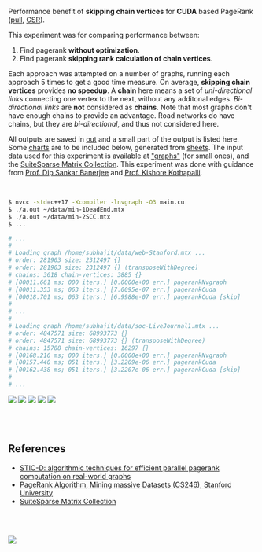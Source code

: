 Performance benefit of **skipping chain vertices** for **CUDA** based
PageRank ([pull], [CSR]).

This experiment was for comparing performance between:
1. Find pagerank **without optimization**.
2. Find pagerank **skipping rank calculation of chain vertices**.

Each approach was attempted on a number of graphs, running each approach 5
times to get a good time measure. On average, **skipping chain vertices**
provides **no speedup**. A **chain** here means a set of *uni-directional*
*links* connecting one vertex to the next, without any additonal edges.
*Bi-directional links* are **not** considered as **chains**. Note that most
graphs don't have enough chains to provide an advantage. Road networks do
have chains, but they are *bi-directional*, and thus not considered here.

All outputs are saved in [out](out/) and a small part of the output is listed
here. Some [charts] are to be included below, generated from [sheets]. The input
data used for this experiment is available at ["graphs"] (for small ones), and
the [SuiteSparse Matrix Collection]. This experiment was done with guidance
from [Prof. Dip Sankar Banerjee] and [Prof. Kishore Kothapalli].

<br>

```bash
$ nvcc -std=c++17 -Xcompiler -lnvgraph -O3 main.cu
$ ./a.out ~/data/min-1DeadEnd.mtx
$ ./a.out ~/data/min-2SCC.mtx
$ ...

# ...
#
# Loading graph /home/subhajit/data/web-Stanford.mtx ...
# order: 281903 size: 2312497 {}
# order: 281903 size: 2312497 {} (transposeWithDegree)
# chains: 3618 chain-vertices: 3885 {}
# [00011.661 ms; 000 iters.] [0.0000e+00 err.] pagerankNvgraph
# [00011.353 ms; 063 iters.] [7.0095e-07 err.] pagerankCuda
# [00018.701 ms; 063 iters.] [6.9988e-07 err.] pagerankCuda [skip]
#
# ...
#
# Loading graph /home/subhajit/data/soc-LiveJournal1.mtx ...
# order: 4847571 size: 68993773 {}
# order: 4847571 size: 68993773 {} (transposeWithDegree)
# chains: 15788 chain-vertices: 16297 {}
# [00168.216 ms; 000 iters.] [0.0000e+00 err.] pagerankNvgraph
# [00157.440 ms; 051 iters.] [3.2209e-06 err.] pagerankCuda
# [00162.438 ms; 051 iters.] [3.2207e-06 err.] pagerankCuda [skip]
#
# ...
```

[![](https://i.imgur.com/3RRLBov.png)][sheetp]
[![](https://i.imgur.com/oEwQcql.png)][sheetp]
[![](https://i.imgur.com/Qo8zEbb.png)][sheetp]
[![](https://i.imgur.com/We6qyN6.png)][sheetp]
[![](https://i.imgur.com/7NbW78u.png)][sheetp]

<br>
<br>


## References

- [STIC-D: algorithmic techniques for efficient parallel pagerank computation on real-world graphs][STIC-D algorithm]
- [PageRank Algorithm, Mining massive Datasets (CS246), Stanford University](http://snap.stanford.edu/class/cs246-videos-2019/lec9_190205-cs246-720.mp4)
- [SuiteSparse Matrix Collection]

<br>
<br>

[![](https://i.imgur.com/CB5t3WL.jpg)](https://www.youtube.com/watch?v=gUHejU7qyv8)

[Prof. Dip Sankar Banerjee]: https://sites.google.com/site/dipsankarban/
[Prof. Kishore Kothapalli]: https://cstar.iiit.ac.in/~kkishore/
[STIC-D algorithm]: https://www.slideshare.net/SubhajitSahu/sticd-algorithmic-techniques-for-efficient-parallel-pagerank-computation-on-realworld-graphs
[SuiteSparse Matrix Collection]: https://suitesparse-collection-website.herokuapp.com
["graphs"]: https://github.com/puzzlef/graphs
[pull]: https://github.com/puzzlef/pagerank-push-vs-pull
[CSR]: https://github.com/puzzlef/pagerank-class-vs-csr
[charts]: https://photos.app.goo.gl/aZrQrYTmLAJMhQBQ9
[sheets]: https://docs.google.com/spreadsheets/d/1XFDSB-OjMi7vKQuAh6jWqBCBhtvvnaPg-xOn7D91_sY/edit?usp=sharing
[sheetp]: https://docs.google.com/spreadsheets/d/e/2PACX-1vSoYTEti_-5sZiH8ijiyozkGoA09cSzi_25PQAvcj2-7LeAQRKjMby4sXOim7bmihSI2YIgOE9g_JPK/pubhtml
